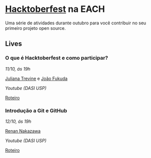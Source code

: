 # [Hacktoberfest](https://hacktoberfest.com/) na EACH

Uma série de atividades durante outubro para você contribuir no seu primeiro projeto open source.

## Lives

### O que é Hacktoberfest e como participar?

*11/10, ás 19h*

[Juliana Trevine](https://github.com/trevineju) e [João Fukuda](https://github.com/JoaoFukuda)

*Youtube (DASI USP)*

[Roteiro](roteiro_live1.md)

### Introdução a Git e GitHub

*12/10, ás 19h*

[Renan Nakazawa](https://github.com/nkzren)

*Youtube (DASI USP)*

[Roteiro](roteiro_live2.md)
